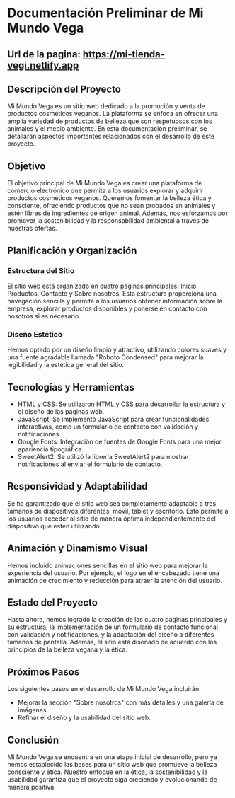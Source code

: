 # Documentación Preliminar de Mi Mundo Vega

## Url de la pagina: https://mi-tienda-vegi.netlify.app

## Descripción del Proyecto
Mi Mundo Vega es un sitio web dedicado a la promoción y venta de productos cosméticos veganos. La plataforma se enfoca en ofrecer una amplia variedad de productos de belleza que son respetuosos con los animales y el medio ambiente. En esta documentación preliminar, se detallarán aspectos importantes relacionados con el desarrollo de este proyecto.

## Objetivo
El objetivo principal de Mi Mundo Vega es crear una plataforma de comercio electrónico que permita a los usuarios explorar y adquirir productos cosméticos veganos. Queremos fomentar la belleza ética y consciente, ofreciendo productos que no sean probados en animales y estén libres de ingredientes de origen animal. Además, nos esforzamos por promover la sostenibilidad y la responsabilidad ambiental a través de nuestras ofertas.

## Planificación y Organización
### Estructura del Sitio
El sitio web está organizado en cuatro páginas principales: Inicio, Productos, Contacto y Sobre nosotros. Esta estructura proporciona una navegación sencilla y permite a los usuarios obtener información sobre la empresa, explorar productos disponibles y ponerse en contacto con nosotros si es necesario.

### Diseño Estético
Hemos optado por un diseño limpio y atractivo, utilizando colores suaves y una fuente agradable llamada "Roboto Condensed" para mejorar la legibilidad y la estética general del sitio.

## Tecnologías y Herramientas
- HTML y CSS: Se utilizaron HTML y CSS para desarrollar la estructura y el diseño de las páginas web.
- JavaScript: Se implementó JavaScript para crear funcionalidades interactivas, como un formulario de contacto con validación y notificaciones.
- Google Fonts: Integración de fuentes de Google Fonts para una mejor apariencia tipográfica.
- SweetAlert2: Se utilizó la librería SweetAlert2 para mostrar notificaciones al enviar el formulario de contacto.

## Responsividad y Adaptabilidad
Se ha garantizado que el sitio web sea completamente adaptable a tres tamaños de dispositivos diferentes: móvil, tablet y escritorio. Esto permite a los usuarios acceder al sitio de manera óptima independientemente del dispositivo que estén utilizando.

## Animación y Dinamismo Visual
Hemos incluido animaciones sencillas en el sitio web para mejorar la experiencia del usuario. Por ejemplo, el logo en el encabezado tiene una animación de crecimiento y reducción para atraer la atención del usuario.

## Estado del Proyecto
Hasta ahora, hemos logrado la creación de las cuatro páginas principales y su estructura, la implementación de un formulario de contacto funcional con validación y notificaciones, y la adaptación del diseño a diferentes tamaños de pantalla. Además, el sitio está diseñado de acuerdo con los principios de la belleza vegana y la ética.

## Próximos Pasos
Los siguientes pasos en el desarrollo de Mi Mundo Vega incluirán:
- Mejorar la sección "Sobre nosotros" con más detalles y una galería de imágenes.
- Refinar el diseño y la usabilidad del sitio web.

## Conclusión
Mi Mundo Vega se encuentra en una etapa inicial de desarrollo, pero ya hemos establecido las bases para un sitio web que promueve la belleza consciente y ética. Nuestro enfoque en la ética, la sostenibilidad y la usabilidad garantiza que el proyecto siga creciendo y evolucionando de manera positiva.

